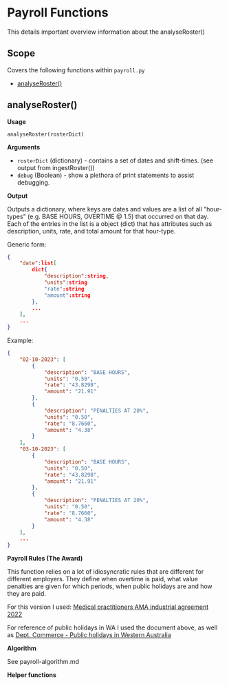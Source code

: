 # Payroll Functions

This details important overview information about the analyseRoster()

## Scope

Covers the following functions within `payroll.py`

- [analyseRoster()](#analyseroster)

## analyseRoster()

**Usage**

`analyseRoster(rosterDict)`

**Arguments**

- `rosterDict` (dictionary) - contains a set of dates and shift-times. (see output from ingestRoster())
- `debug` (Boolean) - show a plethora of print statements to assist debugging.

**Output**

Outputs a dictionary, where keys are dates and values are a list of all "hour-types" (e.g. BASE HOURS, OVERTIME @ 1.5) that occurred on that day. Each of the entries in the list is a object (dict) that has attributes such as description, units, rate, and total amount for that hour-type.

Generic form:

```json
{
    "date":list[
        dict{
            "description":string,
            "units":string
            "rate":string
            "amount":string
        },
        ...
    ],
    ...
}

```

Example:

```json
{
    "02-10-2023": [
        {
            "description": "BASE HOURS",
            "units": "0.50",
            "rate": "43.8298",
            "amount": "21.91"
        },
        {
            "description": "PENALTIES AT 20%",
            "units": "0.50",
            "rate": "8.7660",
            "amount": "4.38"
        }
    ],
    "03-10-2023": [
        {
            "description": "BASE HOURS",
            "units": "0.50",
            "rate": "43.8298",
            "amount": "21.91"
        },
        {
            "description": "PENALTIES AT 20%",
            "units": "0.50",
            "rate": "8.7660",
            "amount": "4.38"
        }
    ],
    ...
}
```

**Payroll Rules (The Award)**

This function relies on a lot of idiosyncratic rules that are different for different employers. They define when overtime is paid, what value penalties are given for which periods, when public holidays are and how they are paid.

For this version I used: [Medical practitioners AMA industrial agreement 2022](https://www.health.wa.gov.au/~/media/Corp/Documents/Health-for/Industrial-relations/Awards-and-agreements/Doctors/Medical-practitioners-AMA-industrial-agreement-2022.pdf)

For reference of public holidays in WA I used the document above, as well as [Dept. Commerce - Public holidays in Western Australia](https://www.commerce.wa.gov.au/labour-relations/public-holidays-western-australia)

**Algorithm**

See payroll-algorithm.md

**Helper functions**

